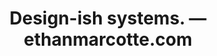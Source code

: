 ---
layout: bookmark
title: Design-ish systems. — ethanmarcotte.com
tags:
  - Bookmarks
  - Design Systems
created: '2023-04-17T00:36:28.344Z'
link: https://ethanmarcotte.com/wrote/designish-systems/
id: 558632205
excerpt: “Why create a design system?” It’s a good question, if a hard one.
image: https://ethanmarcotte.com/img/ethan-thumb-social.jpg
---